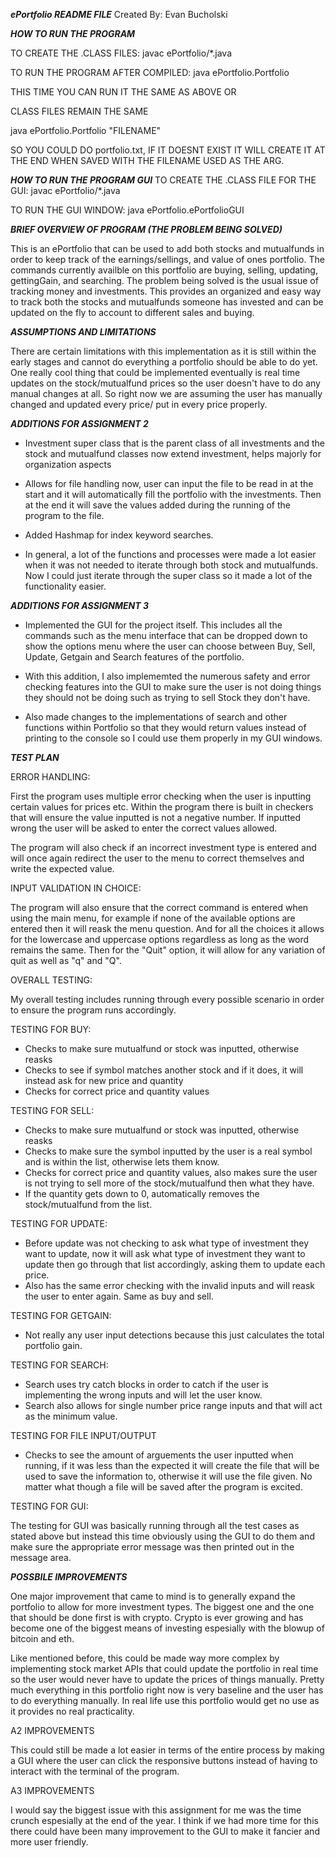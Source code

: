 ***ePortfolio README FILE***
Created By: Evan Bucholski


***HOW TO RUN THE PROGRAM***

TO CREATE THE .CLASS FILES: javac ePortfolio/*.java

TO RUN THE PROGRAM AFTER COMPILED: java ePortfolio.Portfolio

THIS TIME YOU CAN RUN IT THE SAME AS ABOVE OR

CLASS FILES REMAIN THE SAME

java ePortfolio.Portfolio "FILENAME"

SO YOU COULD DO portfolio.txt, IF IT DOESNT EXIST IT WILL CREATE IT AT THE END WHEN SAVED WITH THE FILENAME USED AS THE ARG.


***HOW TO RUN THE PROGRAM GUI***
TO CREATE THE .CLASS FILE FOR THE GUI: javac ePortfolio/*.java

TO RUN THE GUI WINDOW: java ePortfolio.ePortfolioGUI


***BRIEF OVERVIEW OF PROGRAM (THE PROBLEM BEING SOLVED)***

This is an ePortfolio that can be used to add both stocks and mutualfunds in order to keep track of
the earnings/sellings, and value of ones portfolio. The commands currently availble on this portfolio are
buying, selling, updating, gettingGain, and searching. The problem being solved is the usual issue of tracking money and investments. This provides an organized and easy way to track both the stocks and mutualfunds someone has invested and can be updated on the fly to account to different sales and buying.


***ASSUMPTIONS AND LIMITATIONS***

There are certain limitations with this implementation as it is still within the early stages and cannot do everything a portfolio should be able to do yet. One really cool thing that could be implemented eventually is real time updates on the stock/mutualfund prices so the user doesn't have to do any manual changes at all. So right now we are assuming the user has manually changed and updated every price/ put in every price properly.


***ADDITIONS FOR ASSIGNMENT 2***

 - Investment super class that is the parent class of all investments and the stock and mutualfund classes now extend investment, helps majorly for organization aspects

 - Allows for file handling now, user can input the file to be read in at the start and it will automatically fill the portfolio with the investments. Then at the end it will save the values added during the running of the program to the file.

 - Added Hashmap for index keyword searches.

 - In general, a lot of the functions and processes were made a lot easier when it was not needed to iterate through both stock and mutualfunds. Now I could just iterate through the super class so it made a lot of the functionality easier.


 ***ADDITIONS FOR ASSIGNMENT 3***
  
  - Implemented the GUI for the project itself. This includes all the commands such as the menu interface that can be dropped down to show the options menu where the user can choose between Buy, Sell, Update, Getgain and Search features of the portfolio.

  - With this addition, I also implememted the numerous safety and error checking features into the GUI to make sure the user is not doing things they should not be doing such as trying to sell Stock they don't have.

  - Also made changes to the implementations of search and other functions within Portfolio so that they would return values instead of printing to the console so I could use them properly in my GUI windows.


***TEST PLAN***

ERROR HANDLING: 

First the program uses multiple error checking when the user is inputting certain values for prices etc. Within the program there is built in checkers that will ensure the value inputted is not a negative number. If inputted wrong the user will be asked to enter the correct values allowed.

The program will also check if an incorrect investment type is entered and will once again redirect the user to the menu to correct themselves and write the expected value.



INPUT VALIDATION IN CHOICE:

The program will also ensure that the correct command is entered when using the main menu, for example if none of the available options are entered then it will reask the menu question. And for all the choices it allows for the lowercase and uppercase options regardless as long as the word remains the same. Then for the "Quit" option, it will allow for any variation of quit as well as "q" and "Q".


OVERALL TESTING:

My overall testing includes running through every possible scenario in order to ensure the program runs accordingly.


TESTING FOR BUY:

 - Checks to make sure mutualfund or stock was inputted, otherwise reasks
 - Checks to see if symbol matches another stock and if it does, it will instead ask for new price and quantity
 - Checks for correct price and quantity values

TESTING FOR SELL:

 - Checks to make sure mutualfund or stock was inputted, otherwise reasks
 - Checks to make sure the symbol inputted by the user is a real symbol and is within the list, otherwise lets them know.
 - Checks for correct price and quantity values, also makes sure the user is not trying to sell more of the stock/mutualfund then what they have.
 - If the quantity gets down to 0, automatically removes the stock/mutualfund from the list.

TESTING FOR UPDATE:

 - Before update was not checking to ask what type of investment they want to update, now it will ask what type of investment they want to update then go through that list accordingly, asking them to update each price.
 - Also has the same error checking with the invalid inputs and will reask the user to enter again. Same as buy and sell.


TESTING FOR GETGAIN:

 - Not really any user input detections because this just calculates the total portfolio gain.


TESTING FOR SEARCH:

 - Search uses try catch blocks in order to catch if the user is implementing the wrong inputs and will let the user know.
 - Search also allows for single number price range inputs and that will act as the minimum value.


TESTING FOR FILE INPUT/OUTPUT

 - Checks to see the amount of arguements the user inputted when running, if it was less than the expected it will create the file that will be used to save the information to, otherwise it will use the file given. No matter what though a file will be saved after the program is excited.




TESTING FOR GUI:


The testing for GUI was basically running through all the test cases as stated above but instead this time obviously using the GUI to do them and make sure the appropriate error message was then printed out in the message area.


***POSSBILE IMPROVEMENTS***

One major improvement that came to mind is to generally expand the portfolio to allow for more investment types. The biggest one and the one that should be done first is with crypto. Crypto is ever growing and has become one of the biggest means of investing espesially with the blowup of bitcoin and eth.

Like mentioned before, this could be made way more complex by implementing stock market APIs that could update the portfolio in real time so the user would never have to update the prices of things manually. Pretty much everything in this portfolio right now is very baseline and the user has to do everything manually. In real life use this portfolio would get no use as it provides no real practicality.


A2 IMPROVEMENTS

This could still be made a lot easier in terms of the entire process by making a GUI where the user can click the responsive buttons instead of having to interact with the terminal of the program.


A3 IMPROVEMENTS

I would say the biggest issue with this assignment for me was the time crunch espesially at the end of the year. I think if we had more time for this there could have been many improvement to the GUI to make it fancier and more user friendly.





